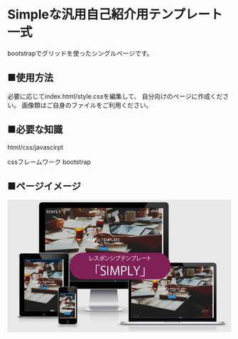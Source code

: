 # Simpleな汎用自己紹介用テンプレート一式

bootstrapでグリッドを使ったシングルページです。

## ■使用方法

必要に応じてindex.html/style.cssを編集して、
自分向けのページに作成ください。
画像類はご自身のファイルをご利用ください。

## ■必要な知識

html/css/javascirpt

cssフレームワーク
bootstrap

## ■ページイメージ

<img src="https://raw.githubusercontent.com/yuchimaru/simply/master/images/simply_responsive.png" alt="top-image">
